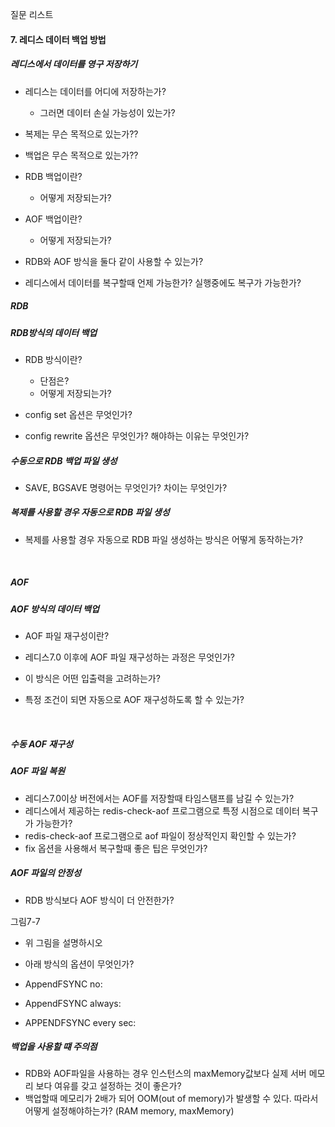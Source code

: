질문 리스트

#### 7. 레디스 데이터 백업 방법

##### 레디스에서 데이터를 영구 저장하기

- 레디스는 데이터를 어디에 저장하는가? 
  - 그러면 데이터 손실 가능성이 있는가?

- 복제는 무슨 목적으로 있는가??
- 백업은 무슨 목적으로 있는가??

- RDB 백업이란?
  - 어떻게 저장되는가?
- AOF 백업이란?
  - 어떻게 저장되는가?

- RDB와 AOF 방식을 둘다 같이 사용할 수 있는가?
- 레디스에서 데이터를 복구할때 언제 가능한가? 실행중에도 복구가 가능한가?

##### RDB
##### RDB방식의 데이터 백업

- RDB 방식이란?
  - 단점은?
  - 어떻게 저장되는가?

- config set 옵션은 무엇인가?
- config rewrite 옵션은 무엇인가? 해야하는 이유는 무엇인가? 

##### 수동으로 RDB 백업 파일 생성 

- SAVE, BGSAVE 명령어는 무엇인가? 차이는 무엇인가?

##### 복제를 사용할 경우 자동으로 RDB 파일 생성

- 복제를 사용할 경우 자동으로 RDB 파일 생성하는 방식은 어떻게 동작하는가?

</br>

##### AOF
##### AOF 방식의 데이터 백업

- AOF 파일 재구성이란?
- 레디스7.0 이후에 AOF 파일 재구성하는 과정은 무엇인가?
- 이 방식은 어떤 입출력을 고려하는가?

- 특정 조건이 되면 자동으로 AOF 재구성하도록 할 수 있는가? 

</br>

##### 수동 AOF 재구성
##### AOF 파일 복원
- 레디스7.0이상 버전에서는 AOF를 저장할때 타임스탬프를 남길 수 있는가?
- 레디스에서 제공하는 redis-check-aof 프로그램으로 특정 시점으로 데이터 복구가 가능한가?
- redis-check-aof 프로그램으로 aof 파일이 정상적인지 확인할 수 있는가? 
- fix 옵션을 사용해서 복구할때 좋은 팁은 무엇인가?

##### AOF 파일의 안정성

- RDB 방식보다 AOF 방식이 더 안전한가? 

그림7-7

- 위 그림을 설명하시오

- 아래 방식의 옵션이 무엇인가?
- AppendFSYNC no:
- AppendFSYNC always:
- APPENDFSYNC every sec:

##### 백업을 사용할 떄 주의점

- RDB와 AOF파일을 사용하는 경우 인스턴스의 maxMemory값보다 실제 서버 메모리 보다 여유를 갖고 설정하는 것이 좋은가?
- 백업할때 메모리가 2배가 되어 OOM(out of memory)가 발생할 수 있다. 따라서 어떻게 설정해야하는가? (RAM memory, maxMemory)